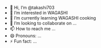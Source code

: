 - 👋 Hi, I’m @takashi703
- 👀 I’m interested in WAGASHI
- 🌱 I’m currently learning WAGASHI cooking
- 💞️ I’m looking to collaborate on ...
- 📫 How to reach me ...
- 😄 Pronouns: ...
- ⚡ Fun fact: ...

<!---
takashi703/takashi703 is a ✨ special ✨ repository because its `README.md` (this file) appears on your GitHub profile.
You can click the Preview link to take a look at your changes.
--->
